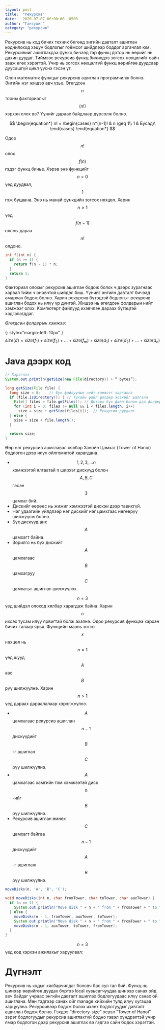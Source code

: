 ```yaml
---
layout: post
title:  "Рекурсив"
date:   2020-07-07 00:00:00 -0500
author: "Гантүшиг"
category: "рекурсив"
---
```

Рекурсив нь код бичих техник бөгөөд энгийн давталт ашиглан кодчилоход хэцүү бодлогыг гоёмсог шийдлээр боддог аргачлал юм. Рекурсивийг ашиглахдаа функц бичээд тэр функц дотор нь өөрийг нь дахин дуудаг. Тиймээс рекурсив функц бичихдээ зогсох нөхцөлийг сайн зааж өгөх хэрэгтэй. Учир нь зогсох нөхцөлгүй функц өөрийгөө дуудсаар дуусашгүй цикл үүснэ гэсэн үг.

Олон математик функцыг рекурсив ашиглан програмчилж болно. Энгийн нэг жишээ авч үзье. Өгөгдсөн $$ n $$ тооны факториалыг $$ (n!) $$ хэрхэн олох вэ? Үүнийг дараах байдлаар дүрсэлж болно.

$$
\begin{equation*}
    n! = \begin{cases}
               n*(n-1)!               & n \geq 1\\
               1                      & Бусад\\
           \end{cases}
\end{equation*}
$$

Одоо $$n!$$ олох $$f(n)$$ гэдэг функц бичье. Хэрэв энэ функцийг $$n=0$$ үед дуудвал, $$1$$ гэж буцаана. Энэ нь манай функцийн зогсох нөхцөл. Харин $$n≥1$$ үед $$f(n-1)$$ олсны дараа $$n!$$ олдоно.

```c++
int f(int n) {
  if (n >= 1) {
    return f(n - 1) * n;
  }
  return 1;
}
```


Факториал олохыг рекурсив ашиглан бодож болох ч дээрх зурагнаас харвал тийм ч оновчтой шийдэл биш. Үүнийг энгийн давталт бичээд амархан бодож болно. Харин рекурсив бүтэцтэй бодлогыг рекурсив ашиглан бодох нь илүү үр дүнтэй. Жишээ нь өгөгдсөн фолдерын нийт хэмжээг олох. Компютерт файлууд ихэвчлэн дараах бүтэцтэй хадгалагддаг.

_Өгөгдсөн фолдерын хэмжээ:_

{: style="margin-left: 10px" }
$$size(d) = size(f_{1}) +  size(f_{2}) + ... +  size(f_{m}) +  size(d_{1}) +  size(d_{2}) + ... +  size(d_{n})$$



# Java дээрх код

```java
// Хэрэглээ
System.out.println(getSize(new File(directory)) + “ bytes“);

long getSize(File file) {
  long size = 0;	// Бүх файлуулын нийт хэмжээг хадгална
  if (file.isDirectory()) {	// Тухайн файл фолдер эсэхийг шалгана
    File[] files = file.getFiles();	// Доторх бүх файл болон дэд фолдерууд
    for (int i = 0; files != null && i < files.length; i++)
      size = size + getSize(files[i]); 	// Рекурсив дуудалт
  } else {
    size = size + file.length();
  }

  return size;
}
```


Өөр нэг рекурсив ашиглавал хялбар Ханойн Цамхаг (Tower of Hanoi) бодлогон дээр илүү ойлгомжтой харагдана.

- $$1, 2, 3, … n$$ хэмжээтэй ялгаатай n ширхэг дискүүд болон $$A, B, C$$ гэсэн $$3$$ цамхаг бий.
- Дискийг өөрөөс нь жижиг хэмжээтэй дискэн дээр тавихгүй.
- Нэг удаагийн үйлдлээр нэг дискийг нэг цамхгаас нөгөөрүү шилжүүлж болно.
- Бүх дискүүд анх $$A$$ цамхагт байна.
- Зорилго нь бүх дискийг $$A$$ цамхагаас $$B$$ цамхагруу $$C$$ цамхагыг ашиглан шилжүүлэх.

$$n=3$$ үед шийдэл олоход хялбар харагдаж байна. Харин $$n$$ ихсэх тусам илүү ярвигтай болж эхэлнэ. Одоо рекурсив функцээ хэрхэн бичих талаар ярья. Функцийн маань зогсо$$х$$ нөхцөл нь $$n=1$$ үед шууд $$A$$ аас $$B$$ рүү шилжүүлнэ. Харин $$n>1$$ үед дараах дараалалаар хэрэгжүүлнэ.

- $$A$$ цамхагаас рекурсив ашиглан $$n - 1$$ дискүүдийг $$B$$-г ашиглан $$С$$ рүү шилжүүлнэ.
- $$A$$ цамхагаас хамгийн том хэмжээтэй диск $$n$$-ийг $$B$$ рүү шилжүүлнэ.
- Рекурсив ашиглан өмнөх $$С$$ цамхагт байгаа $$n-1$$ дискүүдийг $$A$$-г ашиглаж $$B$$ рүү шилжүүлнэ.

```java
moveDisks(n, 'A', 'B', 'C');

void moveDisks(int n, char fromTower, char toTower, char auxTower) {
  if (n == 1) {
    System.out.println("Move disk " + n + " from " + fromTower + " to " + toTower);
  } else {
    moveDisks(n - 1, fromTower, auxTower, toTower);
    System.out.println("Move disk " + n + " from " + fromTower + " to " + toTower);
    moveDisks(n - 1, auxTower, toTower, fromTower);
  }
}
```

$$n = 3$$ үед код хэрхэн ажилахыг харуулвал:

# Дүгнэлт

Рекурсив нь кодыг хялбарчилдаг боловч бас сул тал бий. Функц нь шинээр өөрийгөө дуудах бүртээ local хувьсагчуудаа шинээр санах ойд авч байдаг учраас энгийн давталт ашиглах бодлогуудаас илүү санах ой ашиглана. Мөн тэдгээр санах ойг manage хийхийн тулд илүү хугацаа зарцуулна. Рекурсивээр бодож болох ихэнх бодлогуудыг давталт ашиглан бодож болно. Гэхдээ “directory-size” эсвэл “Tower of Hanoi” зэрэг бодлогуудыг рекурсив ашиглахгүй бодно гэвэл хүндрэлтэй учир ямар бодлогон дээр рекурсив ашиглах вэ гэдгээ сайн бодох хэрэгтэй.
